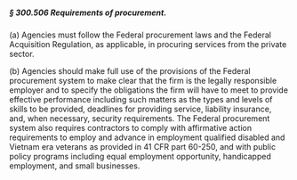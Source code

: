 ##### § 300.506 Requirements of procurement. #####

(a) Agencies must follow the Federal procurement laws and the Federal Acquisition Regulation, as applicable, in procuring services from the private sector.

(b) Agencies should make full use of the provisions of the Federal procurement system to make clear that the firm is the legally responsible employer and to specify the obligations the firm will have to meet to provide effective performance including such matters as the types and levels of skills to be provided, deadlines for providing service, liability insurance, and, when necessary, security requirements. The Federal procurement system also requires contractors to comply with affirmative action requirements to employ and advance in employment qualified disabled and Vietnam era veterans as provided in 41 CFR part 60-250, and with public policy programs including equal employment opportunity, handicapped employment, and small businesses.